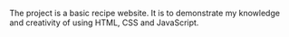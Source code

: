 The project is a basic recipe website. It is to demonstrate my knowledge and creativity of using HTML, CSS and JavaScript.